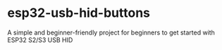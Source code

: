 # esp32-usb-hid-buttons
A simple and beginner-friendly project for beginners to get started with ESP32 S2/S3 USB HID
